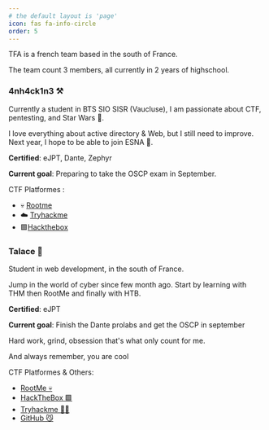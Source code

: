 ```yaml
---
# the default layout is 'page'
icon: fas fa-info-circle
order: 5
---
```



TFA is a french team based in the south of France. 

The team count 3 members, all currently in 2 years of highschool. 

### 4nh4ck1n3 ⚒️

Currently a student in BTS SIO SISR (Vaucluse), I am passionate about CTF, pentesting, and Star Wars 🚀.

I love everything about active directory & Web, but I still need to improve. Next year, I hope to be able to join ESNA 🤞.

**Certified**: eJPT, Dante, Zephyr

**Current goal**: Preparing to take the OSCP exam in September.

CTF Platformes : 
- 💀 [Rootme](https://www.root-me.org/4nh4ck1n3)
- ☁️ [Tryhackme](https://tryhackme.com/p/leandreonizuka84)
- 🟩[Hackthebox](https://app.hackthebox.com/users/1328334)

### Talace 🌌

Student in web development, in the south of France.

Jump in the world of cyber since few month ago. Start by learning with THM then RootMe and finally with HTB.

**Certified**: eJPT

**Current goal**: Finish the Dante prolabs and get the OSCP in september

Hard work, grind, obsession that's what only count for me.

And always remember, you are cool

CTF Platformes & Others: 
- [RootMe 💀](https://www.root-me.org/Talace)
- [HackTheBox 🟩](https://app.hackthebox.com/users/1551559)
- [Tryhackme 😶‍🌫️](https://tryhackme.com/p/0x.88ta.ko)
- [GitHub 😼](https://github.com/StopThatTalace) 
